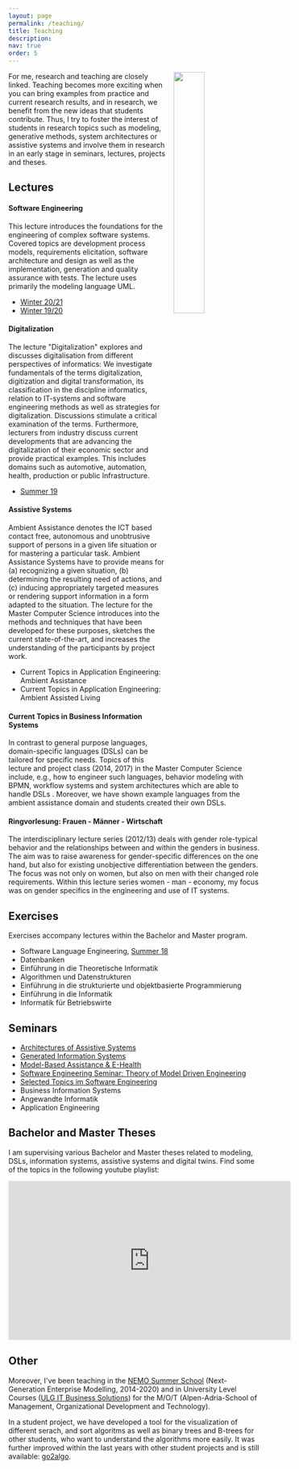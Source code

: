 ```yaml
---
layout: page
permalink: /teaching/
title: Teaching
description: 
nav: true
order: 5
---
```


<img style = "padding-left: 10px;" src="{{ '/assets/img/teaching.jpg' | relative_url }}" width = "35%" alt="" title="Students" align="right">


For me, research and teaching are closely linked. 
Teaching becomes more exciting when you can bring examples from practice and current research results, 
and in research, we benefit from the new ideas that students contribute. Thus, I try to foster the interest of students
in research topics such as modeling, generative methods, system architectures or assistive systems
and involve them in research in an early stage in seminars, lectures, projects and theses.

## Lectures

#### Software Engineering 
This lecture introduces the foundations for the engineering of complex software systems. 
Covered topics are development process models, requirements elicitation, software architecture and design as 
well as the implementation, generation and quality assurance with tests. 
The lecture uses primarily the modeling language UML.

- [Winter 20/21](https://www.se-rwth.de/teaching/ws2021/swt/)
- [Winter 19/20](https://www.se-rwth.de/teaching/ws1920/swt/)

#### Digitalization
The lecture "Digitalization" explores and discusses digitalisation from different perspectives of informatics: 
We investigate fundamentals of the terms digitalization, digitization and digital transformation, 
its classification in the discipline informatics, relation to IT-systems and software engineering methods as 
well as strategies for digitalization. Discussions stimulate a critical examination of the terms. 
Furthermore, lecturers from industry discuss current developments that are advancing the digitalization 
of their economic sector and provide practical examples. This includes domains such as automotive, automation, health, 
production or public Infrastructure. 

- [Summer 19](http://www.se-rwth.de/teaching/ss19/digitalisation/)

#### Assistive Systems
Ambient Assistance denotes the ICT based contact free, autonomous and unobtrusive support of persons in a given life 
situation or for mastering a particular task. Ambient Assistance Systems have to provide means for (a) recognizing a 
given situation, (b) determining the resulting need of actions, and (c) inducing appropriately targeted measures or 
rendering support information in a form adapted to the situation.
The lecture for the Master Computer Science introduces into the methods and techniques that have been developed 
for these purposes, sketches the 
current state-of-the-art, and increases the understanding of the participants by project work.

- Current Topics in Application Engineering: Ambient Assistance
- Current Topics in Application Engineering: Ambient Assisted Living

#### Current Topics in Business Information Systems
In contrast to general purpose languages, domain-specific languages (DSLs) can be tailored for specific needs. 
Topics of this lecture and project class (2014, 2017) in the Master Computer Science include, 
e.g., how to engineer such languages, 
behavior modeling with BPMN, workflow systems and system architectures which are able to handle DSLs . 
Moreover, we have shown example languages from the ambient assistance domain and students created their own DSLs.

#### Ringvorlesung: Frauen - Männer - Wirtschaft
The interdisciplinary lecture series (2012/13) deals with gender role-typical behavior and the relationships between and within 
the genders in business. The aim was to raise awareness for gender-specific differences on the one hand, but also for 
existing unobjective differentiation between the genders. 
The focus was not only on women, but also on men with their changed role requirements. 
Within this lecture series women - man - economy, my focus was on gender specifics in the engineering 
and use of IT systems. 

## Exercises 
Exercises accompany lectures within the Bachelor and Master program.

- Software Language Engineering, [Summer 18](https://www.se-rwth.de/teaching/ss18/sle/)
- Datenbanken
- Einführung in die Theoretische Informatik 
- Algorithmen und Datenstrukturen 
- Einführung in die strukturierte und objektbasierte Programmierung
- Einführung in die Informatik 
- Informatik für Betriebswirte


## Seminars 
- [Architectures of Assistive Systems](https://www.se-rwth.de/teaching/ss20/seminar/architecture/)
- [Generated Information Systems](https://www.se-rwth.de/teaching/ws1920/seminar/GIS/)
- [Model-Based Assistance & E-Health](http://www.se-rwth.de/teaching/ss19/seminar/MBAss-EH/)
- [Software Engineering Seminar: Theory of Model Driven Engineering](http://www.se-rwth.de/teaching/ws1819/seminar/semdiff/)
- [Selected Topics im Software Engineering](http://www.se-rwth.de/teaching/ss18/seminar/)
- Business Information Systems
- Angewandte Informatik
- Application Engineering

## Bachelor and Master Theses
I am supervising various Bachelor and Master theses related to modeling, DSLs, information systems, 
assistive systems and digital twins. Find some of the topics in the following youtube playlist:

<iframe width="560" height="315" src="https://www.youtube.com/embed/videoseries?list=PL0SyFKJu5CwtWKkzrQ4YYZybU5tz-sL8D" title="YouTube video player" frameborder="0" allow="accelerometer; autoplay; clipboard-write; encrypted-media; gyroscope; picture-in-picture" allowfullscreen></iframe>

## Other

Moreover, I've been teaching in the [NEMO Summer School](http://nemo.omilab.org/) 
(Next-Generation Enterprise Modelling, 2014-2020) and in 
University Level Courses 
([ULG IT Business Solutions](https://www.aau.at/universitaetslehrgaenge/it-business-solutions/)) 
for the M/O/T (Alpen-Adria-School of Management, Organizational Development and Technology).

In a student project, we have developed a tool for the visualization of different serach, and sort algoritms as well as binary trees and
B-trees for other students, who want to understand the algorithms more easily. It was
further improved within the last years with other student projects and is still available:
[go2algo](https://www.syssec.at/de/lehre/go2algo).